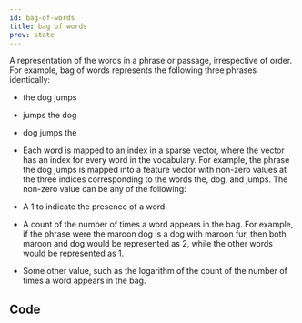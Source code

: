 ```yaml
---
id: bag-of-words
title: bag of words
prev: state
---
```


A representation of the words in a phrase or passage, irrespective of order. For example, bag of words represents the following three phrases identically:

- the dog jumps
- jumps the dog
- dog jumps the
- Each word is mapped to an index in a sparse vector, where the vector has an index for every word in the vocabulary. For example, the phrase the dog jumps is mapped into a feature vector with non-zero values at the three indices corresponding to the words the, dog, and jumps. The non-zero value can be any of the following:

- A 1 to indicate the presence of a word.
- A count of the number of times a word appears in the bag. For example, if the phrase were the maroon dog is a dog with maroon fur, then both maroon and dog would be represented as 2, while the other words would be represented as 1.
- Some other value, such as the logarithm of the count of the number of times a word appears in the bag.

## Code